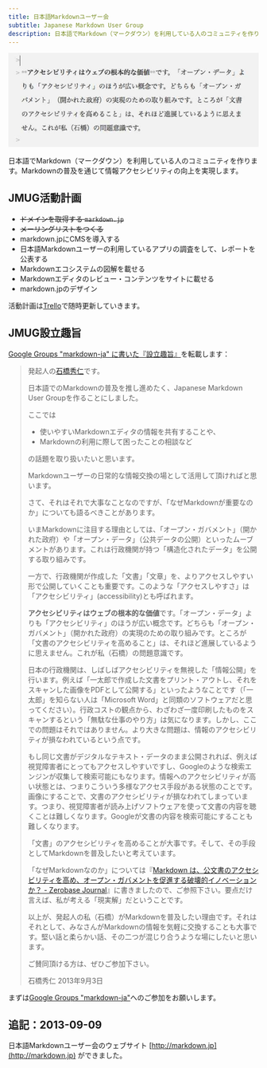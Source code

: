 ```yaml
---
title: 日本語Markdownユーザー会
subtitle: Japanese Markdown User Group
description: 日本語でMarkdown（マークダウン）を利用している人のコミュニティを作ります。Markdownの普及を通じて情報アクセシビリティの向上を実現します。
---
```


![](/images/posts/japan-markdown-user-group.jpg)

日本語でMarkdown（マークダウン）を利用している人のコミュニティを作ります。Markdownの普及を通じて情報アクセシビリティの向上を実現します。

JMUG活動計画
----------------------

- <del>ドメインを取得する `markdown.jp`</del>
- <del>メーリングリストをつくる</del>
- markdown.jpにCMSを導入する
- 日本語Markdownユーザーの利用しているアプリの調査をして、レポートを公表する
- Markdownエコシステムの図解を載せる
- Markdownエディタのレビュー・コンテンツをサイトに載せる
- markdown.jpのデザイン

活動計画は[Trello](https://trello.com/b/74KojBBd/markdown-user-group)で随時更新していきます。

JMUG設立趣旨
---------------------

[Google Groups "markdown-ja" に書いた『設立趣旨』](https://groups.google.com/d/msg/markdown-ja/jkO09N0fyjU/KuckQFBSr9QJ)を転載します：

> 発起人の[石橋秀仁]です。
>
> 日本語でのMarkdownの普及を推し進めたく、Japanese Markdown User Groupを作ることにしました。
>
> ここでは
>
> - 使いやすいMarkdownエディタの情報を共有することや、
> - Markdownの利用に際して困ったことの相談など
>
> の話題を取り扱いたいと思います。
>
> Markdownユーザーの日常的な情報交換の場として活用して頂ければと思います。
>
> さて、それはそれで大事なことなのですが、「なぜMarkdownが重要なのか」についても語るべきことがあります。
>
> いまMarkdownに注目する理由としては、「オープン・ガバメント」（開かれた政府）や「オープン・データ」（公共データの公開）といったムーブメントがあります。これは行政機関が持つ「構造化されたデータ」を公開する取り組みです。
>
> 一方で、行政機関が作成した「文書」「文章」を、よりアクセスしやすい形で公開していくことも重要です。このような「アクセスしやすさ」は「アクセシビリティ」(accessibility)とも呼ばれます。
>
> **アクセシビリティはウェブの根本的な価値**です。「オープン・データ」よりも「アクセシビリティ」のほうが広い概念です。どちらも「オープン・ガバメント」（開かれた政府）の実現のための取り組みです。ところが「文書のアクセシビリティを高めること」は、それほど進展しているように思えません。これが私（石橋）の問題意識です。
>
> 日本の行政機関は、しばしばアクセシビリティを無視した「情報公開」を行います。例えば「一太郎で作成した文書をプリント・アウトし、それをスキャンした画像をPDFとして公開する」といったようなことです（「一太郎」を知らない人は「Microsoft Word」と同類のソフトウェアだと思ってください）。行政コストの観点から、わざわざ一度印刷したものをスキャンするという「無駄な仕事のやり方」は気になります。しかし、ここでの問題はそれではありません。より大きな問題は、情報のアクセシビリティが損なわれているという点です。
>
> もし同じ文書がデジタルなテキスト・データのまま公開されれば、例えば視覚障害者にとってもアクセスしやすいですし、Googleのような検索エンジンが収集して検索可能にもなります。情報へのアクセシビリティが高い状態とは、つまりこういう多様なアクセス手段がある状態のことです。画像にすることで、文書のアクセシビリティが損なわれてしまっています。つまり、視覚障害者が読み上げソフトウェアを使って文書の内容を聴くことは難しくなります。Googleが文書の内容を検索可能にすることも難しくなります。
>
> 「文書」のアクセシビリティを高めることが大事です。そして、その手段としてMarkdownを普及したいと考えています。
>
> 「なぜMarkdownなのか」については『[Markdown は、公文書のアクセシビリティを高め、オープン・ガバメントを促進する破壊的イノベーションか？ - Zerobase Journal]』に書きましたので、ご参照下さい。要点だけ言えば、私が考える「現実解」だということです。
>
> 以上が、発起人の私（石橋）がMarkdownを普及したい理由です。それはそれとして、みなさんがMarkdownの情報を気軽に交換することも大事です。堅い話と柔らかい話、その二つが混じり合うような場にしたいと思います。
>
> ご賛同頂ける方は、ぜひご参加下さい。
>
> 石橋秀仁
> 2013年9月3日

まずは[Google Groups "markdown-ja"](https://groups.google.com/d/forum/markdown-ja)へのご参加をお願いします。

[石橋秀仁]: http://ja.ishibashihideto.net/
[Markdown は、公文書のアクセシビリティを高め、オープン・ガバメントを促進する破壊的イノベーションか？ - Zerobase Journal]: http://zerobase.jp/blog/2013/03/_markdown.html

## 追記：2013-09-09

日本語Markdownユーザー会のウェブサイト [http://markdown.jp](http://markdown.jp) ができました。

